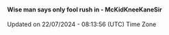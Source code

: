 #### Wise man says only fool rush in - McKidKneeKaneSir
Updated on 22/07/2024 - 08:13:56 (UTC) Time Zone
